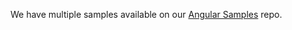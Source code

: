 We have multiple samples available on our [Angular Samples](https://github.com/okta/samples-js-angular) repo.